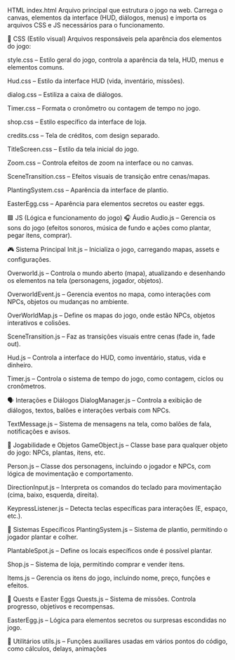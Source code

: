 HTML
index.html
Arquivo principal que estrutura o jogo na web. Carrega o canvas, elementos da interface (HUD, diálogos, menus) e importa os arquivos CSS e JS necessários para o funcionamento.

🔸 CSS (Estilo visual)
Arquivos responsáveis pela aparência dos elementos do jogo:

style.css – Estilo geral do jogo, controla a aparência da tela, HUD, menus e elementos comuns.

Hud.css – Estilo da interface HUD (vida, inventário, missões).

dialog.css – Estiliza a caixa de diálogos.

Timer.css – Formata o cronômetro ou contagem de tempo no jogo.

shop.css – Estilo específico da interface de loja.

credits.css – Tela de créditos, com design separado.

TitleScreen.css – Estilo da tela inicial do jogo.

Zoom.css – Controla efeitos de zoom na interface ou no canvas.

SceneTransition.css – Efeitos visuais de transição entre cenas/mapas.

PlantingSystem.css – Aparência da interface de plantio.

EasterEgg.css – Aparência para elementos secretos ou easter eggs.

🟩 JS (Lógica e funcionamento do jogo)
🎧 Áudio
Audio.js – Gerencia os sons do jogo (efeitos sonoros, música de fundo e ações como plantar, pegar itens, comprar).

🎮 Sistema Principal
Init.js – Inicializa o jogo, carregando mapas, assets e configurações.

Overworld.js – Controla o mundo aberto (mapa), atualizando e desenhando os elementos na tela (personagens, jogador, objetos).

OverworldEvent.js – Gerencia eventos no mapa, como interações com NPCs, objetos ou mudanças no ambiente.

OverWorldMap.js – Define os mapas do jogo, onde estão NPCs, objetos interativos e colisões.

SceneTransition.js – Faz as transições visuais entre cenas (fade in, fade out).

Hud.js – Controla a interface do HUD, como inventário, status, vida e dinheiro.

Timer.js – Controla o sistema de tempo do jogo, como contagem, ciclos ou cronômetros.

🗣️ Interações e Diálogos
DialogManager.js – Controla a exibição de diálogos, textos, balões e interações verbais com NPCs.

TextMessage.js – Sistema de mensagens na tela, como balões de fala, notificações e avisos.

🧠 Jogabilidade e Objetos
GameObject.js – Classe base para qualquer objeto do jogo: NPCs, plantas, itens, etc.

Person.js – Classe dos personagens, incluindo o jogador e NPCs, com lógica de movimentação e comportamento.

DirectionInput.js – Interpreta os comandos do teclado para movimentação (cima, baixo, esquerda, direita).

KeypressListener.js – Detecta teclas específicas para interações (E, espaço, etc.).

🌱 Sistemas Específicos
PlantingSystem.js – Sistema de plantio, permitindo o jogador plantar e colher.

PlantableSpot.js – Define os locais específicos onde é possível plantar.

Shop.js – Sistema de loja, permitindo comprar e vender itens.

Items.js – Gerencia os itens do jogo, incluindo nome, preço, funções e efeitos.

📜 Quests e Easter Eggs
Quests.js – Sistema de missões. Controla progresso, objetivos e recompensas.

EasterEgg.js – Lógica para elementos secretos ou surpresas escondidas no jogo.

🔧 Utilitários
utils.js – Funções auxiliares usadas em vários pontos do código, como cálculos, delays, animações
